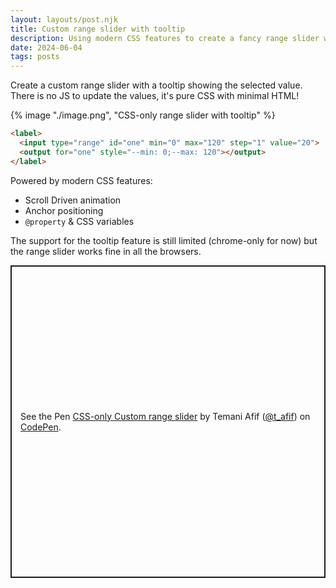 ```yaml
---
layout: layouts/post.njk
title: Custom range slider with tooltip
description: Using modern CSS features to create a fancy range slider with tooltop
date: 2024-06-04
tags: posts
---
```


Create a custom range slider with a tooltip showing the selected value. There is no JS to update the values, it's pure CSS with minimal HTML!

{% image "./image.png", "CSS-only range slider with tooltip" %}

```html
<label>
  <input type="range" id="one" min="0" max="120" step="1" value="20">
  <output for="one" style="--min: 0;--max: 120"></output>
</label>
```

Powered by modern CSS features:
* Scroll Driven animation
* Anchor positioning
* `@property` & CSS variables


The support for the tooltip feature is still limited (chrome-only for now) but the range slider works fine in all the browsers.

<p class="codepen" data-height="500" data-default-tab="result" data-slug-hash="JjqNEbZ" data-pen-title="CSS-only Custom range slider" data-preview="true" data-user="t_afif" style="height: 500px; box-sizing: border-box; display: flex; align-items: center; justify-content: center; border: 2px solid; margin: 1em 0; padding: 1em;">
  <span>See the Pen <a href="https://codepen.io/t_afif/pen/JjqNEbZ">
  CSS-only Custom range slider</a> by Temani Afif (<a href="https://codepen.io/t_afif">@t_afif</a>)
  on <a href="https://codepen.io">CodePen</a>.</span>
</p>
<script async src="https://cpwebassets.codepen.io/assets/embed/ei.js"></script>